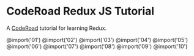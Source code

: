 # CodeRoad Redux JS Tutorial

A [CodeRoad](https://coderoad.github.io) tutorial for learning Redux.

@import('01')
@import('02')
@import('03')
@import('04')
@import('05')
@import('06')
@import('07')
@import('08')
@import('09')
@import('10')
